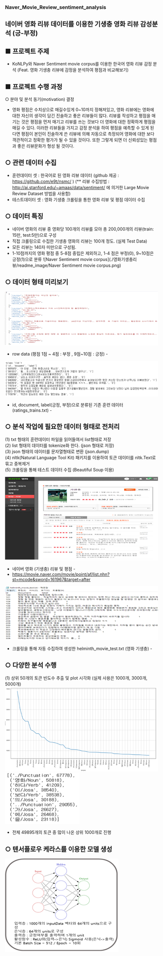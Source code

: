 ### Naver_Movie_Review_sentiment_analysis
## 네이버 영화 리뷰 데이터를 이용한 기생충 영화 리뷰 감성분석 (긍-부정)

## ■ 프로젝트 주제 
- KoNLPy와 Naver Sentiment movie corpus를 이용한 한국어 영화 리뷰 감정 분석 (Feat. 영화 기생충 리뷰에 감정을 분석하여 평점과 비교해보기)
   
## ■ 프로젝트 수행 과정 
○ 분야 및 분석 동기(motivation) 결정
- 영화 평점은 수치상으로 매길수있게 0~10까지 정해져있고, 영화 리뷰에는 영화에 대한 자신의 생각이 담긴 진솔하고 좋은 리뷰들이 많다. 리뷰를 작성하고 평점을 매기는 것은 평점을 먼저 매기고 리뷰를 쓰는 것보다 더 영화에 대한 정확하게 평점을 매길 수 있다. 이러한 리뷰들을 가지고 감정 분석을 하여 평점을 예측할 수 있게 된다면 평점이 본인이 진솔하게 쓴 리뷰에 의해 자동으로 측정되어 영화에 대한 보다 객관적이고 정확한 평가가 될 수 있을 것이다. 또한 그렇게 되면 더 신뢰성있는 평점과 좋은 리뷰문화가 형성 될 것이다.
   
## ○ 관련 데이터 수집
- 훈련데이터 셋 : 한국어로 된 영화 리뷰 데이터 (github 제공 : https://github.com/e9t/nsmc/ ) 
(** 리뷰 수집방법 : http://ai.stanford.edu/~amaas/data/sentiment/ 에 의거한 Large Movie Review Dataset 방법을 사용함)
- 테스트데이터 셋 : 영화 기생충 크롤링을 통한 영화 리뷰 및 평점 데이터 수집
   
## ○ 데이터 특징 
- 네이버 영화의 리뷰 중 영화당 100개의 리뷰를 모아 총 200,000개의 리뷰(train: 15만, test:5만)으로 구성
- 직접 크롤링으로 수집한 기생충 영화의 리뷰는 100개 정도. (실제 Test Data)
- 모든 리뷰는 140자 미만으로 구성됨.
- 1-10점까지의 영화 평점 중 5-8점 중립은 제외하고, 1-4 점은 부정(0), 9~10점은 긍정(1)으로 분류
![Naver Sentiment movie corpus](./영화기생충리뷰/readme_image/Naver Sentiment movie corpus.png)
   
## ○ 데이터 형태 미리보기
![row_data](./영화기생충리뷰/readme_image/row_data.png)
- row data (평점 1점 ~ 4점 : 부정 , 9점~10점 : 긍정) -   

![rating_train](./영화기생충리뷰/readme_image/rating_train.png)
- id, document, label(긍정, 부정)으로 분류된 기존 훈련 데이터 (ratings_trains.txt) -
   
## ○ 분석 작업에 필요한 데이터 형태로 전처리   
(1) txt 형태의 훈련데이터 파일을 읽어들여서 list형태로 저장   
(2) list 형태의 데이터를 tokenize화 한다. (json 형태로 저장)   
(3) json 형태의 데이터를 문자열형태로 변환 (json.dump)   
(4) nltk(Natural Language Tool Kit) 패키지를 이용하여 토큰 데이터를 nltk.Text로 묶고 중복제거   
(5) 크롤링을 통해 테스트 데이터 수집 (Beautiful Soup 이용)   

![helminth_movie](./영화기생충리뷰/readme_image/helminth_movie.png)
- 네이버 영화 (기생충) 리뷰 및 평점 -
- https://movie.naver.com/movie/point/af/list.nhn?st=mcode&sword=161967&target=after

![helminth_movie_txt](./영화기생충리뷰/readme_image/helminth_movie_txt.png)
- 크롤링을 통해 자동 수집하여 생성한 helminth_movie_test.txt (영화 기생충) - 
   
## ○ 다양한 분석 수행   
(1) 상위 50개의 토큰 빈도수 추출 및 plot 시각화 (실제 사용은 1000개, 3000개, 5000개)
 ![token](./영화기생충리뷰/readme_image/token.png)
 ![best_token](./영화기생충리뷰/readme_image/best_token.png)
 - 전체 49895개의 토큰 중 많이 나온 상위 1000개로 진행
   
## ○ 텐서플로우 케라스를 이용한 모델 생성
![tf_keras](./영화기생충리뷰/readme_image/tf_keras.png)
